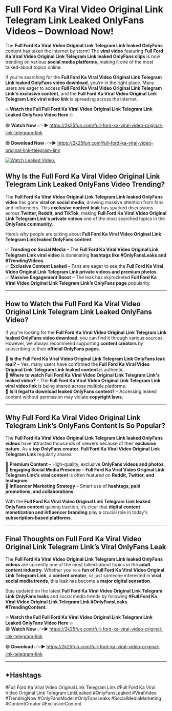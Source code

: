 # Full Ford Ka Viral Video Original Link Telegram Link Leaked OnlyFans Videos – Download Now!

The **Full Ford Ka Viral Video Original Link Telegram Link leaked OnlyFans** content has taken the internet by storm! The **viral video** featuring **Full Ford Ka Viral Video Original Link Telegram Link leaked OnlyFans clips** is now trending on various **social media platforms**, making it one of the most talked-about topics online.  

If you're searching for the **Full Ford Ka Viral Video Original Link Telegram Link leaked OnlyFans video download**, you’re in the right place. Many users are eager to access **Full Ford Ka Viral Video Original Link Telegram Link's exclusive content**, and the **Full Ford Ka Viral Video Original Link Telegram Link viral video link** is spreading across the internet.  

🔥 **Watch the Full Full Ford Ka Viral Video Original Link Telegram Link Leaked OnlyFans Video Here** 🔥  

🟢 **Watch Now** ✅=► https://2k25fun.com/full-ford-ka-viral-video-original-link-telegram-link

🟢 **Download Now** ✅=► https://2k25fun.com/full-ford-ka-viral-video-original-link-telegram-link

[![Watch Leaked Video.](https://miro.medium.com/v2/resize:fit:828/format:webp/1*cilzJN44JGOrTw9NJCrNHA.gif "Watch Leaked Video")](https://2k25fun.com/full-ford-ka-viral-video-original-link-telegram-link)

## **Why Is the Full Ford Ka Viral Video Original Link Telegram Link Leaked OnlyFans Video Trending?**  

The **Full Ford Ka Viral Video Original Link Telegram Link leaked OnlyFans video** has gone **viral on social media**, drawing massive attention from fans and influencers. This **exclusive content leak** has sparked discussions across **Twitter, Reddit, and TikTok**, making **Full Ford Ka Viral Video Original Link Telegram Link's private videos** one of the most searched topics in the **OnlyFans community**.  

Here’s why people are talking about **Full Ford Ka Viral Video Original Link Telegram Link leaked OnlyFans content**:  

✅ **Trending on Social Media** – The **Full Ford Ka Viral Video Original Link Telegram Link viral video** is dominating **hashtags like #OnlyFansLeaks and #TrendingVideos**.  
✅ **Exclusive Content Leaked** – Fans are eager to see the **Full Ford Ka Viral Video Original Link Telegram Link private videos and premium photos**.  
✅ **Massive Engagement Boost** – The leak has skyrocketed **Full Ford Ka Viral Video Original Link Telegram Link’s OnlyFans page** popularity.  

---

## **How to Watch the Full Ford Ka Viral Video Original Link Telegram Link Leaked OnlyFans Video?**  

If you're looking for the **Full Ford Ka Viral Video Original Link Telegram Link leaked OnlyFans video download**, you can find it through various sources. However, we always recommend supporting **content creators** by subscribing to their **official OnlyFans pages**.  

🔹 **Is the Full Ford Ka Viral Video Original Link Telegram Link OnlyFans leak real?** – Yes, many users have confirmed the **Full Ford Ka Viral Video Original Link Telegram Link leaked content** is authentic.  
🔹 **Where to watch Full Ford Ka Viral Video Original Link Telegram Link's leaked video?** – The **Full Ford Ka Viral Video Original Link Telegram Link viral video link** is being shared across multiple platforms.  
🔹 **Is it legal to download leaked OnlyFans content?** – Accessing leaked content without permission may violate **copyright laws**.  

---

## **Why Full Ford Ka Viral Video Original Link Telegram Link’s OnlyFans Content Is So Popular?**  

The **Full Ford Ka Viral Video Original Link Telegram Link leaked OnlyFans videos** have attracted thousands of viewers because of their **exclusive nature**. As a **top OnlyFans creator**, **Full Ford Ka Viral Video Original Link Telegram Link** regularly shares:  

📌 **Premium Content** – High-quality, exclusive **OnlyFans videos and photos**.  
📌 **Engaging Social Media Presence** – **Full Ford Ka Viral Video Original Link Telegram Link’s viral content** is often featured on **Reddit, Twitter, and Instagram**.  
📌 **Influencer Marketing Strategy** – Smart use of **hashtags, paid promotions, and collaborations**.  

With the **Full Ford Ka Viral Video Original Link Telegram Link leaked OnlyFans content** gaining traction, it’s clear that **digital content monetization and influencer branding** play a crucial role in today's **subscription-based platforms**.  

---

## **Final Thoughts on Full Ford Ka Viral Video Original Link Telegram Link’s Viral OnlyFans Leak**  

The **Full Ford Ka Viral Video Original Link Telegram Link leaked OnlyFans videos** are currently one of the most talked-about topics in the **adult content industry**. Whether you're a **fan of Full Ford Ka Viral Video Original Link Telegram Link**, a **content creator**, or just someone interested in **viral social media trends**, this leak has become a **major digital sensation**.  

Stay updated on the latest **Full Ford Ka Viral Video Original Link Telegram Link OnlyFans leaks** and social media trends by following **#Full Ford Ka Viral Video Original Link Telegram Link #OnlyFansLeaks #TrendingContent**.  

🔥 **Watch the Full Full Ford Ka Viral Video Original Link Telegram Link Leaked OnlyFans Video Here** 🔥  
🟢 **Watch Now** ✅=► https://2k25fun.com/full-ford-ka-viral-video-original-link-telegram-link

🟢 **Download** ✅=► https://2k25fun.com/full-ford-ka-viral-video-original-link-telegram-link

---

## *Hashtags
#Full Ford Ka Viral Video Original Link Telegram Link #Full Ford Ka Viral Video Original Link Telegram LinkLeaked #OnlyFansLeaked #ViralVideo #TrendingNow #OnlyFansModel #OnlyFansLeaks #SocialMediaMarketing #ContentCreator #ExclusiveContent  